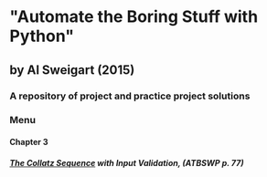 # "Automate the Boring Stuff with Python"
## by Al Sweigart (2015)

### A repository of project and practice project solutions

### Menu

#### Chapter 3
##### [The Collatz Sequence](./01_CollatzSequence) with Input Validation, (ATBSWP p. 77)
